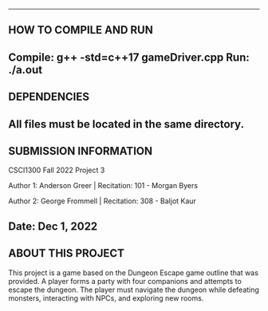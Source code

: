 ------------------------
HOW TO COMPILE AND RUN
------------------------
Compile: g++ -std=c++17 gameDriver.cpp
Run: ./a.out
------------------------
DEPENDENCIES
------------------------
All files must be located in the same directory.
------------------------
SUBMISSION INFORMATION
------------------------
CSCI1300 Fall 2022 Project 3

Author 1: Anderson Greer | Recitation: 101 - Morgan Byers

Author 2: George Frommell | Recitation: 308 - Baljot Kaur

Date: Dec 1, 2022
------------------------
ABOUT THIS PROJECT
------------------------
This project is a game based on the Dungeon Escape game outline that was provided. 
A player forms a party with four companions and attempts to escape the dungeon.
The player must navigate the dungeon while defeating monsters, interacting with
NPCs, and exploring new rooms. 
